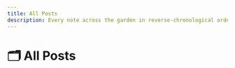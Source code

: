 ```yaml
---
title: All Posts
description: Every note across the garden in reverse-chronological order
---
```


# 🗂️ All Posts


<Explorer folder=".." depth={10} showFolders={false} />
